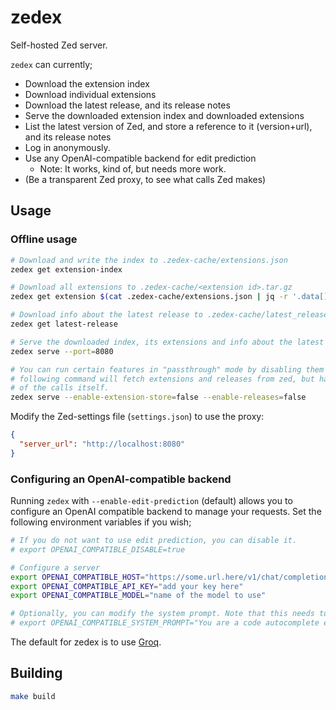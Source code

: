 # zedex

Self-hosted Zed server.

`zedex` can currently;
* Download the extension index
* Download individual extensions
* Download the latest release, and its release notes
* Serve the downloaded extension index and downloaded extensions
* List the latest version of Zed, and store a reference to it (version+url), and its release notes
* Log in anonymously.
* Use any OpenAI-compatible backend for edit prediction
  * Note: It works, kind of, but needs more work.
* (Be a transparent Zed proxy, to see what calls Zed makes)

## Usage

### Offline usage
```sh
# Download and write the index to .zedex-cache/extensions.json
zedex get extension-index

# Download all extensions to .zedex-cache/<extension id>.tar.gz
zedex get extension $(cat .zedex-cache/extensions.json | jq -r '.data[].id' | xargs)

# Download info about the latest release to .zedex-cache/latest_release.json
zedex get latest-release

# Serve the downloaded index, its extensions and info about the latest release
zedex serve --port=8080

# You can run certain features in "passthrough" mode by disabling them in zedex. The
# following command will fetch extensions and releases from zed, but handle the rest
# of the calls itself.
zedex serve --enable-extension-store=false --enable-releases=false
```

Modify the Zed-settings file (`settings.json`) to use the proxy:
```json
{
  "server_url": "http://localhost:8080"
}
```

### Configuring an OpenAI-compatible backend
Running `zedex` with `--enable-edit-prediction` (default) allows you to configure an OpenAI compatible backend to manage your requests. Set the following environment variables if you wish;
```sh
# If you do not want to use edit prediction, you can disable it.
# export OPENAI_COMPATIBLE_DISABLE=true

# Configure a server
export OPENAI_COMPATIBLE_HOST="https://some.url.here/v1/chat/completions"
export OPENAI_COMPATIBLE_API_KEY="add your key here"
export OPENAI_COMPATIBLE_MODEL="name of the model to use"

# Optionally, you can modify the system prompt. Note that this needs to keep some special tokens intact that Zed ships in its requests. You'll probably need to dig through the zedex source to find how we do it at the moment.
# export OPENAI_COMPATIBLE_SYSTEM_PROMPT="You are a code autocomplete engine."
```

The default for zedex is to use [Groq](https://groq.com/).

## Building

```sh
make build
```

